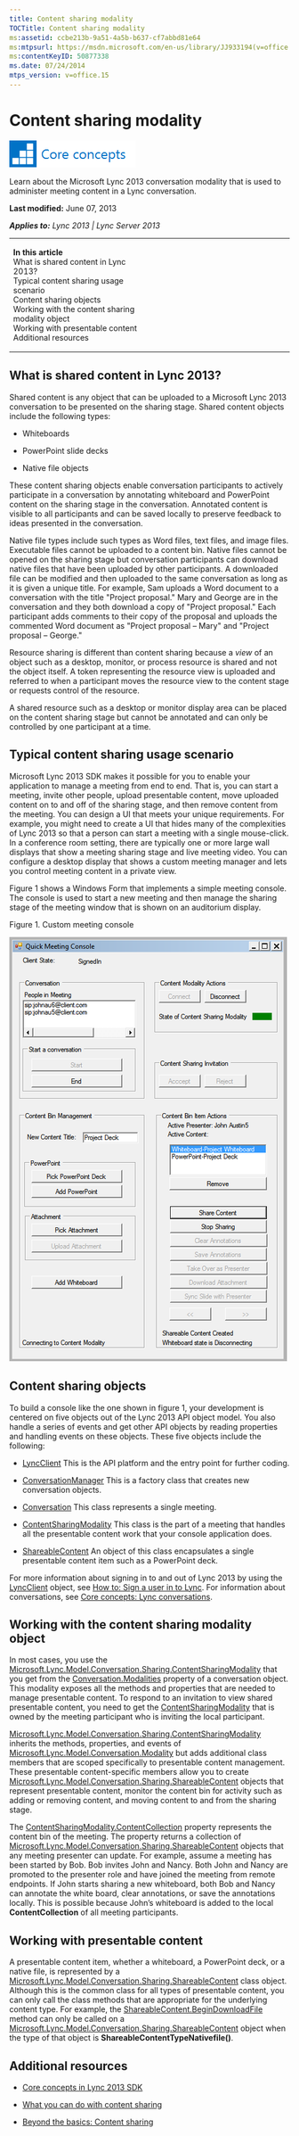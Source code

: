 ```yaml
---
title: Content sharing modality
TOCTitle: Content sharing modality
ms:assetid: ccbe213b-9a51-4a5b-b637-cf7abbd81e64
ms:mtpsurl: https://msdn.microsoft.com/en-us/library/JJ933194(v=office.15)
ms:contentKeyID: 50877338
ms.date: 07/24/2014
mtps_version: v=office.15
---
```


# Content sharing modality

![Core concepts](images/JJ933133.mod_icon_CoreConcepts_long(Office.15).png "Core concepts")

Learn about the Microsoft Lync 2013 conversation modality that is used to administer meeting content in a Lync conversation.

**Last modified:** June 07, 2013

***Applies to:** Lync 2013 | Lync Server 2013*

<table>
<colgroup>
<col style="width: 50%" />
<col style="width: 50%" />
</colgroup>
<tbody>
<tr class="odd">
<td><p><strong>In this article</strong><br />
What is shared content in Lync 2013?<br />
Typical content sharing usage scenario<br />
Content sharing objects<br />
Working with the content sharing modality object<br />
Working with presentable content<br />
Additional resources</p></td>
<td><p></p></td>
</tr>
</tbody>
</table>

## What is shared content in Lync 2013?

Shared content is any object that can be uploaded to a Microsoft Lync 2013 conversation to be presented on the sharing stage. Shared content objects include the following types:

  - Whiteboards

  - PowerPoint slide decks

  - Native file objects

These content sharing objects enable conversation participants to actively participate in a conversation by annotating whiteboard and PowerPoint content on the sharing stage in the conversation. Annotated content is visible to all participants and can be saved locally to preserve feedback to ideas presented in the conversation.

Native file types include such types as Word files, text files, and image files. Executable files cannot be uploaded to a content bin. Native files cannot be opened on the sharing stage but conversation participants can download native files that have been uploaded by other participants. A downloaded file can be modified and then uploaded to the same conversation as long as it is given a unique title. For example, Sam uploads a Word document to a conversation with the title "Project proposal." Mary and George are in the conversation and they both download a copy of "Project proposal." Each participant adds comments to their copy of the proposal and uploads the commented Word document as "Project proposal – Mary" and "Project proposal – George."

Resource sharing is different than content sharing because a *view* of an object such as a desktop, monitor, or process resource is shared and not the object itself. A token representing the resource view is uploaded and referred to when a participant moves the resource view to the content stage or requests control of the resource.

A shared resource such as a desktop or monitor display area can be placed on the content sharing stage but cannot be annotated and can only be controlled by one participant at a time.

## Typical content sharing usage scenario

Microsoft Lync 2013 SDK makes it possible for you to enable your application to manage a meeting from end to end. That is, you can start a meeting, invite other people, upload presentable content, move uploaded content on to and off of the sharing stage, and then remove content from the meeting. You can design a UI that meets your unique requirements. For example, you might need to create a UI that hides many of the complexities of Lync 2013 so that a person can start a meeting with a single mouse-click. In a conference room setting, there are typically one or more large wall displays that show a meeting sharing stage and live meeting video. You can configure a desktop display that shows a custom meeting manager and lets you control meeting content in a private view.

Figure 1 shows a Windows Form that implements a simple meeting console. The console is used to start a new meeting and then manage the sharing stage of the meeting window that is shown on an auditorium display.

Figure 1. Custom meeting console

  
![Content bin manager application UI](images/JJ933194.UC_OCS15ConLyncClient_ContentBinManagerfigure3(Office.15).png "Content bin manager application UI")

## Content sharing objects

To build a console like the one shown in figure 1, your development is centered on five objects out of the Lync 2013 API object model. You also handle a series of events and get other API objects by reading properties and handling events on these objects. These five objects include the following:

  - [LyncClient](https://msdn.microsoft.com/en-us/library/jj274980\(v=office.15\))  
    This is the API platform and the entry point for further coding.

  - [ConversationManager](https://msdn.microsoft.com/en-us/library/jj266018\(v=office.15\))  
    This is a factory class that creates new conversation objects.

  - [Conversation](https://msdn.microsoft.com/en-us/library/jj276988\(v=office.15\))  
    This class represents a single meeting.

  - [ContentSharingModality](https://msdn.microsoft.com/en-us/library/jj266998\(v=office.15\))  
    This class is the part of a meeting that handles all the presentable content work that your console application does.

  - [ShareableContent](https://msdn.microsoft.com/en-us/library/jj277217\(v=office.15\))  
    An object of this class encapsulates a single presentable content item such as a PowerPoint deck.

For more information about signing in to and out of Lync 2013 by using the [LyncClient](https://msdn.microsoft.com/en-us/library/jj274980\(v=office.15\)) object, see [How to: Sign a user in to Lync](how-to-sign-a-user-in-to-lync.md). For information about conversations, see [Core concepts: Lync conversations](core-concepts-lync-conversations.md).

## Working with the content sharing modality object

In most cases, you use the [Microsoft.Lync.Model.Conversation.Sharing.ContentSharingModality](https://msdn.microsoft.com/en-us/library/jj266998\(v=office.15\)) that you get from the [Conversation.Modalities](https://msdn.microsoft.com/en-us/library/jj275560\(v=office.15\)) property of a conversation object. This modality exposes all the methods and properties that are needed to manage presentable content. To respond to an invitation to view shared presentable content, you need to get the [ContentSharingModality](https://msdn.microsoft.com/en-us/library/jj266998\(v=office.15\)) that is owned by the meeting participant who is inviting the local participant.

[Microsoft.Lync.Model.Conversation.Sharing.ContentSharingModality](https://msdn.microsoft.com/en-us/library/jj266998\(v=office.15\)) inherits the methods, properties, and events of [Microsoft.Lync.Model.Conversation.Modality](https://msdn.microsoft.com/en-us/library/jj274796\(v=office.15\)) but adds additional class members that are scoped specifically to presentable content management. These presentable content-specific members allow you to create [Microsoft.Lync.Model.Conversation.Sharing.ShareableContent](https://msdn.microsoft.com/en-us/library/jj277217\(v=office.15\)) objects that represent presentable content, monitor the content bin for activity such as adding or removing content, and moving content to and from the sharing stage.

The [ContentSharingModality.ContentCollection](https://msdn.microsoft.com/en-us/library/jj267301\(v=office.15\)) property represents the content bin of the meeting. The property returns a collection of [Microsoft.Lync.Model.Conversation.Sharing.ShareableContent](https://msdn.microsoft.com/en-us/library/jj277217\(v=office.15\)) objects that any meeting presenter can update. For example, assume a meeting has been started by Bob. Bob invites John and Nancy. Both John and Nancy are promoted to the presenter role and have joined the meeting from remote endpoints. If John starts sharing a new whiteboard, both Bob and Nancy can annotate the white board, clear annotations, or save the annotations locally. This is possible because John’s whiteboard is added to the local **ContentCollection** of all meeting participants.

## Working with presentable content

A presentable content item, whether a whiteboard, a PowerPoint deck, or a native file, is represented by a [Microsoft.Lync.Model.Conversation.Sharing.ShareableContent](https://msdn.microsoft.com/en-us/library/jj277217\(v=office.15\)) class object. Although this is the common class for all types of presentable content, you can only call the class methods that are appropriate for the underlying content type. For example, the [ShareableContent.BeginDownloadFile](https://msdn.microsoft.com/en-us/library/jj278158\(v=office.15\)) method can only be called on a [Microsoft.Lync.Model.Conversation.Sharing.ShareableContent](https://msdn.microsoft.com/en-us/library/jj277217\(v=office.15\)) object when the type of that object is **ShareableContentTypeNativefile()**.

## Additional resources

  - [Core concepts in Lync 2013 SDK](core-concepts-in-lync-2013-sdk.md)

  - [What you can do with content sharing](what-you-can-do-with-content-sharing.md)

  - [Beyond the basics: Content sharing](beyond-the-basics-content-sharing.md)

